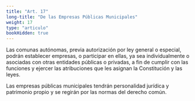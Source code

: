 ```yaml
---
title: "Art. 17"
long-title: "De las Empresas Públicas Municipales"
weight: 17
type: "articulo"
bookHidden: true
---
```

Las comunas autónomas, previa autorización por ley general o especial, podrán establecer empresas, o participar en ellas, ya sea individualmente o asociadas con otras entidades públicas o privadas, a fin de cumplir con las funciones y ejercer las atribuciones que les asignan la Constitución y las leyes. 
 
Las empresas públicas municipales tendrán personalidad jurídica y patrimonio propio y se regirán por las normas del derecho común.

